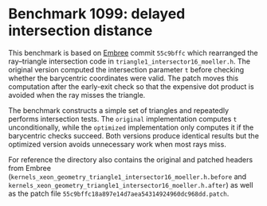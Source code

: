 # Benchmark 1099: delayed intersection distance

This benchmark is based on [Embree](https://github.com/embree/embree) commit `55c9bffc` which rearranged the ray–triangle
intersection code in `triangle1_intersector16_moeller.h`. The original version computed the intersection
parameter `t` before checking whether the barycentric coordinates were valid. The patch
moves this computation after the early-exit check so that the expensive dot product is
avoided when the ray misses the triangle.

The benchmark constructs a simple set of triangles and repeatedly performs intersection
tests. The `original` implementation computes `t` unconditionally, while the `optimized`
implementation only computes it if the barycentric checks succeed. Both versions
produce identical results but the optimized version avoids unnecessary work when
most rays miss.

For reference the directory also contains the original and patched headers from
Embree (`kernels_xeon_geometry_triangle1_intersector16_moeller.h.before` and
`kernels_xeon_geometry_triangle1_intersector16_moeller.h.after`) as well as the
patch file `55c9bffc18a897e14d7aea54314924960dc968dd.patch`.

